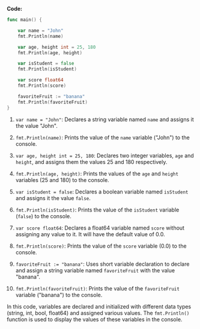 **Code:**

```go
func main() {

    var name = "John"
    fmt.Println(name)

    var age, height int = 25, 180
    fmt.Println(age, height)

    var isStudent = false
    fmt.Println(isStudent)

    var score float64
    fmt.Println(score)

    favoriteFruit := "banana"
    fmt.Println(favoriteFruit)
}
```

1. `var name = "John"`: Declares a string variable named `name` and assigns it the value "John".

2. `fmt.Println(name)`: Prints the value of the `name` variable ("John") to the console.

3. `var age, height int = 25, 180`: Declares two integer variables, `age` and `height`, and assigns them the values 25 and 180 respectively.

4. `fmt.Println(age, height)`: Prints the values of the `age` and `height` variables (25 and 180) to the console.

5. `var isStudent = false`: Declares a boolean variable named `isStudent` and assigns it the value `false`.

6. `fmt.Println(isStudent)`: Prints the value of the `isStudent` variable (`false`) to the console.

7. `var score float64`: Declares a float64 variable named `score` without assigning any value to it. It will have the default value of 0.0.

8. `fmt.Println(score)`: Prints the value of the `score` variable (0.0) to the console.

9. `favoriteFruit := "banana"`: Uses short variable declaration to declare and assign a string variable named `favoriteFruit` with the value "banana".

10. `fmt.Println(favoriteFruit)`: Prints the value of the `favoriteFruit` variable ("banana") to the console.

In this code, variables are declared and initialized with different data types (string, int, bool, float64) and assigned various values. The `fmt.Println()` function is used to display the values of these variables in the console.

